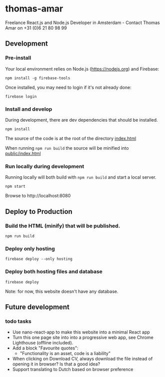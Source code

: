 # thomas-amar
Freelance React.js and Node.js Developer in Amsterdam - Contact Thomas Amar on +31 (0)6 21 80 98 99

## Development

### Pre-install
Your local environment relies on Node.js (https://nodejs.org) and Firebase:

```
npm install -g firebase-tools
```

Once installed, you may need to login if it's not already done:

```
firebase login
```

### Install and develop
During development, there are dev dependencies that should be installed.

```
npm install
```

The source of the code is at the root of the directory [index.html](index.html)

When running `npm run build` the source will be minified into [public/index.html](public/index.html)

### Run locally during development
Running locally will both build with `npm run build` and start a local server.

```
npm start
```

Browse to http://localhost:8080


## Deploy to Production

### Build the HTML (minify) that will be published.
```
npm run build
```

### Deploy only hosting
```
firebase deploy --only hosting
```

### Deploy both hosting files and database
```
firebase deploy
```

Note: for now, this website doesn't have any database.

## Future development

### todo tasks
- Use nano-react-app to make this website into a minimal React app
- Turn this one page site into into a progressive web app, see Chrome Lighthouse (offline included).
- Add a block "Favourite quotes":
  - "Functionality is an asset, code is a liability"
- When clicking on Download CV, always download the file instead of opening it in browser? Is that a good idea?
- Support translating to Dutch based on browser preference
